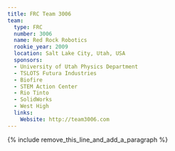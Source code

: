```yaml
---
title: FRC Team 3006
team:
  type: FRC
  number: 3006
  name: Red Rock Robotics
  rookie_year: 2009
  location: Salt Lake City, Utah, USA
  sponsors:
  - University of Utah Physics Department
  - TSLOTS Futura Industries
  - Biofire
  - STEM Action Center
  - Rio Tinto
  - SolidWorks
  - West High
  links:
    Website: http://team3006.com
---
```


{% include remove_this_line_and_add_a_paragraph %}